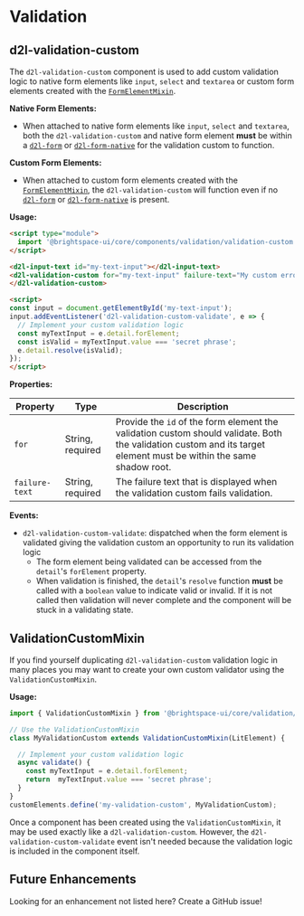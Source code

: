 # Validation
## d2l-validation-custom

The `d2l-validation-custom` component is used to add custom validation logic to native form elements like `input`, `select` and `textarea` or custom form elements created with the [`FormElementMixin`](../form/docs/form-element-mixin.md).

**Native Form Elements:**
- When attached to native form elements like `input`, `select` and `textarea`, both the `d2l-validation-custom` and native form element **must** be within a [`d2l-form`](../form/docs/form.md) or [`d2l-form-native`](../form/docs/form-native.md) for the validation custom to function.

**Custom Form Elements:**
- When attached to custom form elements created with the [`FormElementMixin`](../form/docs/form-element-mixin.md), the `d2l-validation-custom` will function even if no [`d2l-form`](../form/docs/form.md) or [`d2l-form-native`](../form/docs/form-native.md) is present.

**Usage:**
```html
<script type="module">
  import '@brightspace-ui/core/components/validation/validation-custom.js';
</script>

<d2l-input-text id="my-text-input"></d2l-input-text>
<d2l-validation-custom for="my-text-input" failure-text="My custom error message">
</d2l-validation-custom>

<script>
const input = document.getElementById('my-text-input');
input.addEventListener('d2l-validation-custom-validate', e => {
  // Implement your custom validation logic
  const myTextInput = e.detail.forElement;
  const isValid = myTextInput.value === 'secret phrase';
  e.detail.resolve(isValid);
});
</script>
```

**Properties:**

| Property | Type | Description |
|--|--|--|
| `for` | String, required | Provide the `id` of the form element the validation custom should validate. Both the validation custom and its target element must be within the same shadow root. |
| `failure-text` | String, required |  The failure text that is displayed when the validation custom fails validation. |

**Events:**
* `d2l-validation-custom-validate`: dispatched when the form element is validated giving the validation custom an opportunity to run its validation logic
  * The form element being validated can be accessed from the `detail`'s `forElement` property.
  * When validation is finished, the `detail`'s `resolve` function **must** be called with a `boolean` value to indicate valid or invalid. If it is not called then validation will never complete and the component will be stuck in a validating state.

## ValidationCustomMixin

If you find yourself duplicating `d2l-validation-custom` validation logic in many places you may want to create your own custom validator using the `ValidationCustomMixin`.

**Usage:**
```javascript
import { ValidationCustomMixin } from '@brightspace-ui/core/validation/validation-custom-mixin.js';

// Use the ValidationCustomMixin
class MyValidationCustom extends ValidationCustomMixin(LitElement) {

  // Implement your custom validation logic
  async validate() {
    const myTextInput = e.detail.forElement;
    return  myTextInput.value === 'secret phrase';
  }
}
customElements.define('my-validation-custom', MyValidationCustom);

```

Once a component has been created using the `ValidationCustomMixin`, it may be used exactly like a `d2l-validation-custom`. However, the `d2l-validation-custom-validate` event isn't needed because the validation logic is included in the component itself.

## Future Enhancements

Looking for an enhancement not listed here? Create a GitHub issue!
